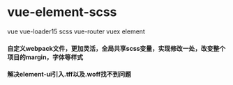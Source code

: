 # vue-element-scss
vue vue-loader15  scss vue-router vuex element


#### 自定义webpack文件，更加灵活，全局共享scss变量，实现修改一处，改变整个项目的margin，字体等样式
#### 解决element-ui引入.tff以及.woff找不到问题
